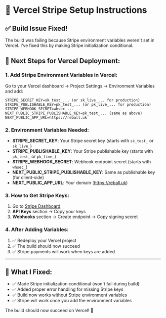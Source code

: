 # 🔧 Vercel Stripe Setup Instructions

## ✅ Build Issue Fixed!

The build was failing because Stripe environment variables weren't set in Vercel. I've fixed this by making Stripe initialization conditional.

## 🚀 Next Steps for Vercel Deployment:

### **1. Add Stripe Environment Variables in Vercel:**

Go to your Vercel dashboard → Project Settings → Environment Variables and add:

```
STRIPE_SECRET_KEY=sk_test_... (or sk_live_... for production)
STRIPE_PUBLISHABLE_KEY=pk_test_... (or pk_live_... for production)  
STRIPE_WEBHOOK_SECRET=whsec_...
NEXT_PUBLIC_STRIPE_PUBLISHABLE_KEY=pk_test_... (same as above)
NEXT_PUBLIC_APP_URL=https://reball.uk
```

### **2. Environment Variables Needed:**

- **STRIPE_SECRET_KEY**: Your Stripe secret key (starts with `sk_test_` or `sk_live_`)
- **STRIPE_PUBLISHABLE_KEY**: Your Stripe publishable key (starts with `pk_test_` or `pk_live_`)
- **STRIPE_WEBHOOK_SECRET**: Webhook endpoint secret (starts with `whsec_`)
- **NEXT_PUBLIC_STRIPE_PUBLISHABLE_KEY**: Same as publishable key (for client-side)
- **NEXT_PUBLIC_APP_URL**: Your domain (https://reball.uk)

### **3. How to Get Stripe Keys:**

1. Go to [Stripe Dashboard](https://dashboard.stripe.com)
2. **API Keys** section → Copy your keys
3. **Webhooks** section → Create endpoint → Copy signing secret

### **4. After Adding Variables:**

1. ✅ Redeploy your Vercel project
2. ✅ The build should now succeed
3. ✅ Stripe payments will work when keys are added

---

## 🎯 What I Fixed:

- ✅ Made Stripe initialization conditional (won't fail during build)
- ✅ Added proper error handling for missing Stripe keys
- ✅ Build now works without Stripe environment variables
- ✅ Stripe will work once you add the environment variables

The build should now succeed on Vercel! 🚀
